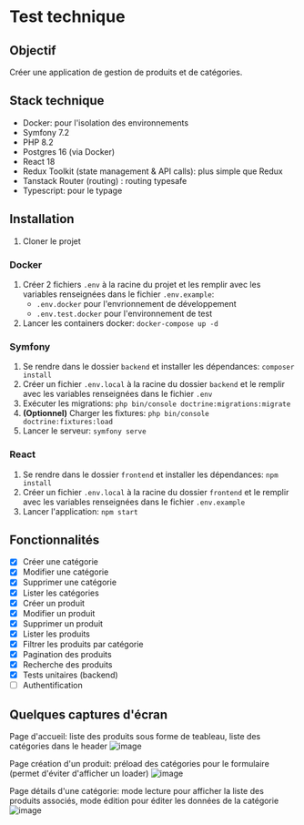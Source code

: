 # Test technique

## Objectif
Créer une application de gestion de produits et de catégories.

## Stack technique
- Docker: pour l'isolation des environnements
- Symfony 7.2
- PHP 8.2
- Postgres 16 (via Docker)
- React 18
- Redux Toolkit (state management & API calls): plus simple que Redux
- Tanstack Router (routing) : routing typesafe
- Typescript: pour le typage

## Installation
1. Cloner le projet

### Docker
1. Créer 2 fichiers `.env` à la racine du projet et les remplir avec les variables renseignées dans le fichier `.env.example`:
	- `.env.docker` pour l'envrionnement de développement
	- `.env.test.docker` pour l'environnement de test
2. Lancer les containers docker: `docker-compose up -d`

### Symfony
1. Se rendre dans le dossier `backend` et installer les dépendances: `composer install`
2. Créer un fichier `.env.local` à la racine du dossier `backend` et le remplir avec les variables renseignées dans le fichier `.env`
3. Exécuter les migrations: `php bin/console doctrine:migrations:migrate`
4. **(Optionnel)** Charger les fixtures: `php bin/console doctrine:fixtures:load`
5. Lancer le serveur: `symfony serve`

### React
1. Se rendre dans le dossier `frontend` et installer les dépendances: `npm install`
2. Créer un fichier `.env.local` à la racine du dossier `frontend` et le remplir avec les variables renseignées dans le fichier `.env.example`
3. Lancer l'application: `npm start`

## Fonctionnalités
- [x] Créer une catégorie
- [x] Modifier une catégorie
- [x] Supprimer une catégorie
- [x] Lister les catégories
- [x] Créer un produit
- [x] Modifier un produit
- [x] Supprimer un produit
- [x] Lister les produits
- [x] Filtrer les produits par catégorie
- [x] Pagination des produits
- [x] Recherche des produits
- [x] Tests unitaires (backend)
- [ ] Authentification

## Quelques captures d'écran
Page d'accueil: liste des produits sous forme de teableau, liste des catégories dans le header
![image](https://github.com/user-attachments/assets/2d7c7bcf-1fb0-4c77-a2bc-0483b797f09d)

Page création d'un produit: préload des catégories pour le formulaire (permet d'éviter d'afficher un loader)
![image](https://github.com/user-attachments/assets/32182b7d-0b25-4632-8e58-0f7ae645f6bb)

Page détails d'une catégorie: mode lecture pour afficher la liste des produits associés, mode édition pour éditer les données de la catégorie
![image](https://github.com/user-attachments/assets/044f9734-e236-4711-b677-4cf7e98ad88a)



